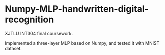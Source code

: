 # Numpy-MLP-handwritten-digital-recognition

XJTLU INT304 final coursework.

Implemented a three-layer MLP based on Numpy, and tested it with MNIST dataset.
